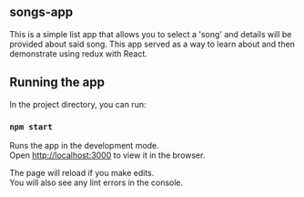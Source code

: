 ## songs-app

This is a simple list app that allows you to select a 'song' and details will be provided about said song. This app served as a way to learn about and then demonstrate using redux with React.

## Running the app

In the project directory, you can run:

### `npm start`

Runs the app in the development mode.<br>
Open [http://localhost:3000](http://localhost:3000) to view it in the browser.

The page will reload if you make edits.<br>
You will also see any lint errors in the console.
